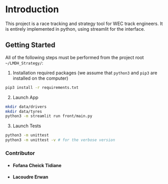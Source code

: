 # Introduction 
This project is a race tracking and strategy tool for WEC track engineers. It is entirely implemented in python, using streamlit for the interface.

## Getting Started
All of the following steps must be performed from the project root `~/LMDH_Strategy/`: 
1.	Installation required packages (we assume that `python3` and `pip3` are installed on the computer)
```bash
pip3 install -r requirements.txt
```
2.	Launch App
```bash
mkdir data/drivers
mkdir data/tyres
python3 -m streamlit run front/main.py
``` 
3.	Launch Tests
```bash
python3 -m unittest
python3 -m unittest -v # for the verbose version
``` 

### Contributor
- #### Fofana Cheick Tidiane
- #### Lacoudre Erwan